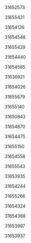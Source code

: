 31652573

31655421

31654126

31654548

31655429

31654440

31654585

31636921

31654026

31655679

31655140

31650843

31654870

31654475

31655150

31654558

31655543

31653935

31654244

31655266

31654324

31654368

31653997

31653937

